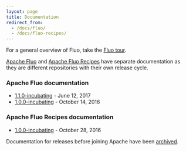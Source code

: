 ```yaml
---
layout: page
title: Documentation
redirect_from: 
  - /docs/fluo/
  - /docs/fluo-recipes/
---
```


For a general overview of Fluo, take the [Fluo tour](/tour/).

[Apache Fluo] and [Apache Fluo Recipes] have separate documentation as they are different repositories with their own release cycle.

### Apache Fluo documentation

* [1.1.0-incubating][fluo-1.1] - June 12, 2017
* [1.0.0-incubating][fluo-1.0] - October 14, 2016

### Apache Fluo Recipes documentation

* [1.0.0-incubating][recipes-1.0] - October 28, 2016

Documentation for releases before joining Apache have been [archived](archive).

[Apache Fluo]: https://github.com/apache/fluo
[Apache Fluo Recipes]: https://github.com/apache/fluo-recipes
[fluo-1.1]: /docs/fluo/1.1.0-incubating/
[fluo-1.0]: /docs/fluo/1.0.0-incubating/
[recipes-1.0]: /docs/fluo-recipes/1.0.0-incubating/
